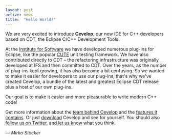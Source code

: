 ```yaml
---
layout: post
active: news
title:  "Hello World!"
---
```


We are very excited to introduce **Cevelop**, our new IDE for C++ developers based on CDT, the Eclipse C/C++ Development Tools.

At the [Institute for Software](http://ifs.hsr.ch) we have developed numerous plug-ins for Eclipse, like the popular [CUTE](http://www.cute-test.com) unit testing framework. We have also contributed directly to CDT &ndash; the refactoring infrastructure was originally developed at IFS and then committed to CDT. Over the years, as the number of plug-ins kept growing, it has also become a bit confusing. So we wanted to make it easier for developers to use our plug-ins, that's why we've created Cevelop, a bundle of the latest and greatest Eclipse CDT release plus a host of our own plug-ins.

Our goal is to make it easier and more pleasurable to write modern C++ code!

Get more information about the [team behind Cevelop](/about) and the [features it contains](/features). Or just [download](/download) Cevelop and see for yourself. You should also [follow us on Twitter](http://twitter.com/cevelop), and [let us know](/contact) what you think.

<p class="pull-right">
  <em>&mdash; Mirko Stocker</em>
</p>
